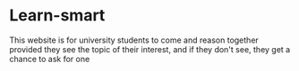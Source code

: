 # Learn-smart
This website is for university students to come and reason together provided they see the topic of their interest, and if they don't see, they get a chance to ask for one
